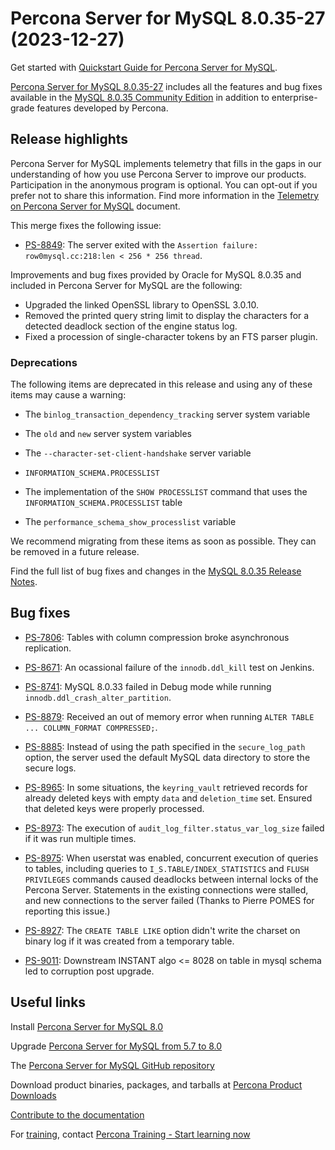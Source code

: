 # Percona Server for MySQL 8.0.35-27 (2023-12-27)

Get started with [Quickstart Guide for Percona Server for MySQL](../quickstart-overview.md).

[Percona Server for MySQL 8.0.35-27](https://www.percona.com/software/mysql-database/percona-server) includes all the features and bug fixes available in the
[MySQL 8.0.35 Community Edition](https://dev.mysql.com/doc/relnotes/mysql/8.0/en/news-8-0-35.html) in addition to enterprise-grade features developed by Percona.

## Release highlights

Percona Server for MySQL implements telemetry that fills in the gaps in our understanding of how you use Percona Server to improve our products. Participation in the anonymous program is optional. You can opt-out if you prefer not to share this information. Find more information in the [Telemetry on Percona Server for MySQL](../telemetry.md) document.

This merge fixes the following issue:

* [PS-8849](https://jira.percona.com/browse/PS-8849): The server exited with the `Assertion failure: row0mysql.cc:218:len < 256 * 256 thread`.

Improvements and bug fixes provided by Oracle for MySQL 8.0.35 and included in Percona Server for MySQL are the following:

* Upgraded the linked OpenSSL library to OpenSSL 3.0.10.
* Removed the printed query string limit to display the characters for a detected deadlock section of the engine status log.
* Fixed a procession of single-character tokens by an FTS parser plugin.

### Deprecations

The following items are deprecated in this release and using any of these items may cause a warning:

* The `binlog_transaction_dependency_tracking` server system variable

* The `old` and `new` server system variables

* The `--character-set-client-handshake` server variable

* `INFORMATION_SCHEMA.PROCESSLIST`
  
* The implementation of the `SHOW PROCESSLIST` command that uses the `INFORMATION_SCHEMA.PROCESSLIST` table

* The `performance_schema_show_processlist` variable

We recommend migrating from these items as soon as possible. They can be removed in a future release.

Find the full list of bug fixes and changes in the [MySQL 8.0.35 Release Notes](https://dev.mysql.com/doc/relnotes/mysql/8.0/en/news-8-0-35.html).

## Bug fixes

* [PS-7806](https://jira.percona.com/browse/PS-7806): Tables with column compression broke asynchronous replication.

* [PS-8671](https://jira.percona.com/browse/PS-8671): An ocassional failure of the `innodb.ddl_kill` test on Jenkins.

* [PS-8741](https://jira.percona.com/browse/PS-8741): MySQL 8.0.33 failed in Debug mode while running `innodb.ddl_crash_alter_partition`.

* [PS-8879](https://jira.percona.com/browse/PS-8879): Received an out of memory error when running `ALTER TABLE ... COLUMN_FORMAT COMPRESSED;`.

* [PS-8885](https://perconadev.atlassian.net/browse/PS-8885): Instead of using the path specified in the `secure_log_path` option, the server used the default MySQL data directory to store the secure logs.

* [PS-8965](https://jira.percona.com/browse/PS-8965): In some situations, the `keyring_vault` retrieved records for already deleted keys with empty `data` and `deletion_time` set. Ensured that deleted keys were properly processed.

* [PS-8973](https://jira.percona.com/browse/PS-8973): The execution of `audit_log_filter.status_var_log_size` failed if it was run multiple times.

* [PS-8975](https://jira.percona.com/browse/PS-8975): When userstat was enabled, concurrent execution of queries to tables, including queries to `I_S.TABLE/INDEX_STATISTICS` and `FLUSH PRIVILEGES` commands caused deadlocks between internal locks of the Percona Server. Statements in the existing connections were stalled, and new connections to the server failed (Thanks to Pierre POMES for reporting this issue.)

* [PS-8927](https://perconadev.atlassian.net/browse/PS-8927): The `CREATE TABLE LIKE` option didn't write the charset on binary log if it was created from a temporary table.

* [PS-9011](https://perconadev.atlassian.net/browse/PS-9011): Downstream INSTANT algo <= 8028 on table in mysql schema led to corruption post upgrade.

## Useful links

Install [Percona Server for MySQL 8.0](https://docs.percona.com/percona-server/8.0/installation.html)

Upgrade [Percona Server for MySQL from 5.7 to 8.0](https://docs.percona.com/percona-server/8.0/upgrade.html)

The [Percona Server for MySQL GitHub repository](https://github.com/percona/percona-server)

Download product binaries, packages, and tarballs at [Percona Product Downloads](https://www.percona.com/downloads)

[Contribute to the documentation](https://github.com/percona/psmysql-docs/blob/8.0/contributing.md)

For [training](https://www.percona.com/training), contact [Percona Training - Start learning now](https://learn.percona.com/contact-me)
